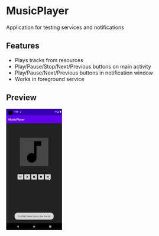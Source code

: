 # MusicPlayer

Application for testing services and notifications

## Features

-   Plays tracks from resources
-   Play/Pause/Stop/Next/Previous buttons on main activity
-   Play/Pause/Next/Previous buttons in notification window
-   Works in foreground service

## Preview

<img src="demonstration/music_player_demonstration.gif" width=30% height=30%>
